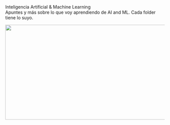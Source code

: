 <div alling="center">Inteligencia Artificial & Machine Learning</div>
Apuntes y más sobre lo que voy aprendiendo de AI and ML. Cada folder tiene lo suyo. 
<p align="center">
  <img src="https://64.media.tumblr.com/3f447b0a86c5e640e31ceb227ea738a1/tumblr_mruxalKily1scirugo1_500.gifv" width="600" height="300" >
</p>
